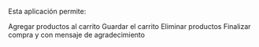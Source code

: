 Esta aplicación permite:

Agregar productos al carrito Guardar el carrito Eliminar productos Finalizar compra y con mensaje de agradecimiento
